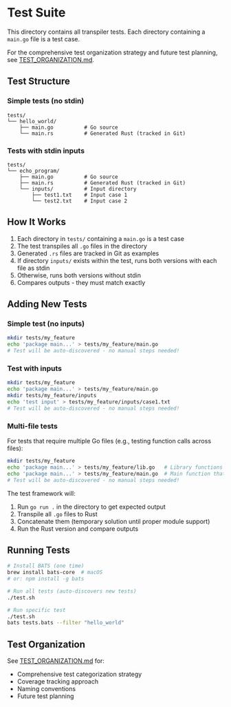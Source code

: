 # Test Suite

This directory contains all transpiler tests. Each directory containing a `main.go` file is a test case.

For the comprehensive test organization strategy and future test planning, see [TEST_ORGANIZATION.md](TEST_ORGANIZATION.md).

## Test Structure

### Simple tests (no stdin)

```
tests/
└── hello_world/
    ├── main.go          # Go source
    └── main.rs          # Generated Rust (tracked in Git)
```

### Tests with stdin inputs

```
tests/
└── echo_program/
    ├── main.go          # Go source
    ├── main.rs          # Generated Rust (tracked in Git)
    └── inputs/          # Input directory
        ├── test1.txt    # Input case 1
        └── test2.txt    # Input case 2
```

## How It Works

1. Each directory in `tests/` containing a `main.go` is a test case
2. The test transpiles all `.go` files in the directory
3. Generated `.rs` files are tracked in Git as examples
4. If directory `inputs/` exists within the test, runs both versions with each file as stdin
5. Otherwise, runs both versions without stdin
6. Compares outputs - they must match exactly

## Adding New Tests

### Simple test (no inputs)

```bash
mkdir tests/my_feature
echo 'package main...' > tests/my_feature/main.go
# Test will be auto-discovered - no manual steps needed!
```

### Test with inputs

```bash
mkdir tests/my_feature
echo 'package main...' > tests/my_feature/main.go
mkdir tests/my_feature/inputs
echo 'test input' > tests/my_feature/inputs/case1.txt
# Test will be auto-discovered - no manual steps needed!
```

### Multi-file tests

For tests that require multiple Go files (e.g., testing function calls across files):

```bash
mkdir tests/my_feature
echo 'package main...' > tests/my_feature/lib.go   # Library functions
echo 'package main...' > tests/my_feature/main.go  # Main function that calls lib
# Test will be auto-discovered - no manual steps needed!
```

The test framework will:
1. Run `go run .` in the directory to get expected output
2. Transpile all `.go` files to Rust
3. Concatenate them (temporary solution until proper module support)
4. Run the Rust version and compare outputs

## Running Tests

```bash
# Install BATS (one time)
brew install bats-core  # macOS
# or: npm install -g bats

# Run all tests (auto-discovers new tests)
./test.sh

# Run specific test
./test.sh
bats tests.bats --filter "hello_world"
```

## Test Organization

See [TEST_ORGANIZATION.md](TEST_ORGANIZATION.md) for:
- Comprehensive test categorization strategy
- Coverage tracking approach
- Naming conventions
- Future test planning
